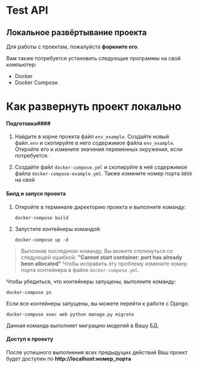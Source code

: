 Test API
=============

## Локальное развёртывание проекта ##

Для работы с проектам, пожалуйста **форкните его**.


Вам также потребуется установить следующие программы на свой компьютер:
- Docker
- Docker Compose


Как развернуть проект локально
=============================

#### Подготовка####
1. Найдите в корне проекта файл `env_example`. Создайте новый файл`.env` и скопируйте в него содержимое файла `env_example`. Откройте его и измените значения переменных окружения, если потребуется.

2. Создайте файл `docker-compose.yml` и скопируйте в неё содержимое файла `docker-compose-example.yml`. Также измените номер порта `8050` на свой

#### Билд и запуск проекта ####
1.  Откройте в терминале директорию проекта и выполните команду:

    ```
    docker-compose build
    ```
2.  Запустите контейнеры командой:
    ```
    docker-compose up -d
    ```

>Выполнив последнюю команду, Вы можете столкнуться со следующей ошибкой:
  __"Cannot start container: port has already been allocated"__
Чтобы исправить эту проблему измените номер порта контейнера в файле ```docker-compese.yml```.

 Чтобы убедиться, что контейнеры запущены, выполните команду:

```
docker-compose ps
```
Если все контейнеры запущены, вы можете перейти к работе с Django.

```
docker-compose exec web python manage.py migrate
```
Данная команда выполняет миграцию моделей в Вашу БД.

#### Доступ к проекту ####
После успешного выполнения всех предыдущих действий Ваш проект будет доступен по **http://localhost:номер_порта**

